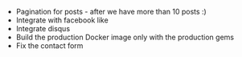 * Pagination for posts - after we have more than 10 posts :)
* Integrate with facebook like
* Integrate disqus
* Build the production Docker image only with the production gems
* Fix the contact form
